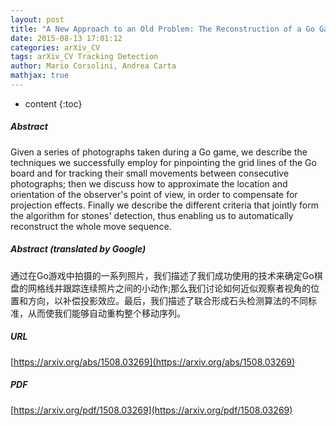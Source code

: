 ```yaml
---
layout: post
title: "A New Approach to an Old Problem: The Reconstruction of a Go Game through a Series of Photographs"
date: 2015-08-13 17:01:12
categories: arXiv_CV
tags: arXiv_CV Tracking Detection
author: Mario Corsolini, Andrea Carta
mathjax: true
---
```


* content
{:toc}

##### Abstract
Given a series of photographs taken during a Go game, we describe the techniques we successfully employ for pinpointing the grid lines of the Go board and for tracking their small movements between consecutive photographs; then we discuss how to approximate the location and orientation of the observer's point of view, in order to compensate for projection effects. Finally we describe the different criteria that jointly form the algorithm for stones' detection, thus enabling us to automatically reconstruct the whole move sequence.

##### Abstract (translated by Google)
通过在Go游戏中拍摄的一系列照片，我们描述了我们成功使用的技术来确定Go棋盘的网格线并跟踪连续照片之间的小动作;那么我们讨论如何近似观察者视角的位置和方向，以补偿投影效应。最后，我们描述了联合形成石头检测算法的不同标准，从而使我们能够自动重构整个移动序列。

##### URL
[https://arxiv.org/abs/1508.03269](https://arxiv.org/abs/1508.03269)

##### PDF
[https://arxiv.org/pdf/1508.03269](https://arxiv.org/pdf/1508.03269)

